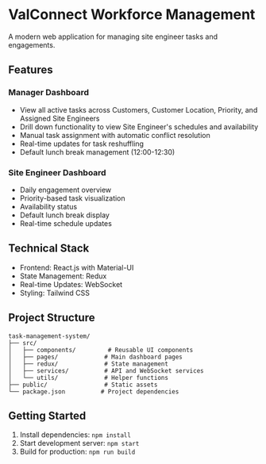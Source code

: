 # ValConnect Workforce Management

A modern web application for managing site engineer tasks and engagements.

## Features

### Manager Dashboard
- View all active tasks across Customers, Customer Location, Priority, and Assigned Site Engineers
- Drill down functionality to view Site Engineer's schedules and availability
- Manual task assignment with automatic conflict resolution
- Real-time updates for task reshuffling
- Default lunch break management (12:00-12:30)

### Site Engineer Dashboard
- Daily engagement overview
- Priority-based task visualization
- Availability status
- Default lunch break display
- Real-time schedule updates

## Technical Stack
- Frontend: React.js with Material-UI
- State Management: Redux
- Real-time Updates: WebSocket
- Styling: Tailwind CSS

## Project Structure
```
task-management-system/
├── src/
│   ├── components/         # Reusable UI components
│   ├── pages/             # Main dashboard pages
│   ├── redux/             # State management
│   ├── services/          # API and WebSocket services
│   └── utils/             # Helper functions
├── public/                # Static assets
└── package.json          # Project dependencies
```

## Getting Started
1. Install dependencies: `npm install`
2. Start development server: `npm start`
3. Build for production: `npm run build`
